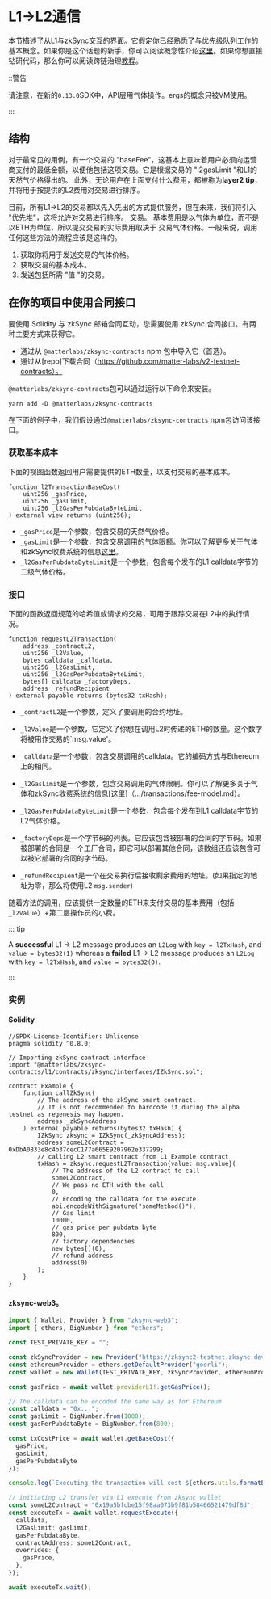 # L1->L2通信

本节描述了从L1与zkSync交互的界面。它假定你已经熟悉了与优先级队列工作的基本概念。如果你是这个话题的新手，你可以阅读概念性介绍[这里](./l1-l2-interop.md#priority-queue)。如果你想直接钻研代码，那么你可以阅读跨链治理[教程](././tutorials/cross-chain-tutorial.md)。




::警告

请注意，在新的`0.13.0`SDK中，API层用气体操作。ergs的概念只被VM使用。

:::

## 结构

对于最常见的用例，有一个交易的 "baseFee"，这基本上意味着用户必须向运营商支付的最低金额，以便他包括这项交易。它是根据交易的 "l2gasLimit "和L1的天然气价格得出的。
此外，无论用户在上面支付什么费用，都被称为**layer2 tip**，并将用于按提供的L2费用对交易进行排序。

目前，所有L1->L2的交易都以先入先出的方式提供服务，但在未来，我们将引入 "优先堆"，这将允许对交易进行排序。
交易。
基本费用是以气体为单位，而不是以ETH为单位，所以提交交易的实际费用取决于
交易气体价格。一般来说，调用任何这些方法的流程应该是这样的。

1. 获取你将用于发送交易的气体价格。
2. 获取交易的基本成本。
3. 发送包括所需 "值 "的交易。

## 在你的项目中使用合同接口

要使用 Solidity 与 zkSync 邮箱合同互动，您需要使用 zkSync 合同接口。有两种主要方式来获得它。

- 通过从 `@matterlabs/zksync-contracts` npm 包中导入它（首选）。
- 通过从[repo]下载合同（https://github.com/matter-labs/v2-testnet-contracts）。

`@matterlabs/zksync-contracts`包可以通过运行以下命令来安装。

```
yarn add -D @matterlabs/zksync-contracts
```

在下面的例子中，我们假设通过`@matterlabs/zksync-contracts` npm包访问该接口。

### 获取基本成本

下面的视图函数返回用户需要提供的ETH数量，以支付交易的基本成本。

```solidity
function l2TransactionBaseCost(
    uint256 _gasPrice,
    uint256 _gasLimit,
    uint256 _l2GasPerPubdataByteLimit
) external view returns (uint256);
```

- `_gasPrice`是一个参数，包含交易的天然气价格。
- `_gasLimit`是一个参数，包含交易调用的气体限额。你可以了解更多关于气体和zkSync收费系统的信息[这里](.../transactions/fee-model.md)。
- `_l2GasPerPubdataByteLimit`是一个参数，包含每个发布的L1 calldata字节的二级气体价格。

### 接口

下面的函数返回规范的哈希值或请求的交易，可用于跟踪交易在L2中的执行情况。

```solidity
function requestL2Transaction(
    address _contractL2,
    uint256 _l2Value,
    bytes calldata _calldata,
    uint256 _l2GasLimit,
    uint256 _l2GasPerPubdataByteLimit,
    bytes[] calldata _factoryDeps,
    address _refundRecipient
) external payable returns (bytes32 txHash);
```

- `_contractL2`是一个参数，定义了要调用的合约地址。
- `_l2Value`是一个参数，它定义了你想在调用L2时传递的ETH的数量。这个数字将被用作交易的`msg.value'。
- `_calldata`是一个参数，包含交易调用的calldata。它的编码方式与Ethereum上的相同。
- `_l2GasLimit`是一个参数，包含交易调用的气体限制。你可以了解更多关于气体和zkSync收费系统的信息[这里]（.../transactions/fee-model.md）。
- `_l2GasPerPubdataByteLimit`是一个参数，包含每个发布到L1 calldata字节的L2气体价格。

- `_factoryDeps`是一个字节码的列表。它应该包含被部署的合同的字节码。如果被部署的合同是一个工厂合同，即它可以部署其他合同，该数组还应该包含可以被它部署的合同的字节码。
- `_refundRecipient`是一个在交易执行后接收剩余费用的地址。(如果指定的地址为零，那么将使用L2 `msg.sender`) 

随着方法的调用，应该提供一定数量的ETH来支付交易的基本费用（包括`_l2Value`）+第二层操作员的小费。

::: tip

A **successful** L1 -> L2 message produces an `L2Log` with `key = l2TxHash`, and `value = bytes32(1)` whereas a **failed** L1 -> L2 message produces an `L2Log` with `key = l2TxHash`, and `value = bytes32(0)`.

:::

### 实例

#### Solidity

```solidity
//SPDX-License-Identifier: Unlicense
pragma solidity ^0.8.0;

// Importing zkSync contract interface
import "@matterlabs/zksync-contracts/l1/contracts/zksync/interfaces/IZkSync.sol";

contract Example {
    function callZkSync(
        // The address of the zkSync smart contract.
        // It is not recommended to hardcode it during the alpha testnet as regenesis may happen.
        address _zkSyncAddress
    ) external payable returns(bytes32 txHash) {
        IZkSync zksync = IZkSync(_zkSyncAddress);
        address someL2Contract = 0xDbA0833e8c4b37cecC177a665E9207962e337299;
        // calling L2 smart contract from L1 Example contract
        txHash = zksync.requestL2Transaction{value: msg.value}(
            // The address of the L2 contract to call
            someL2Contract,
            // We pass no ETH with the call
            0,
            // Encoding the calldata for the execute
            abi.encodeWithSignature("someMethod()"),
            // Gas limit
            10000,
            // gas price per pubdata byte
            800,
            // factory dependencies
            new bytes[](0),
            // refund address
            address(0)
        );
    }
}
```

####  zksync-web3。


```ts
import { Wallet, Provider } from "zksync-web3";
import { ethers, BigNumber } from "ethers";

const TEST_PRIVATE_KEY = "";

const zkSyncProvider = new Provider("https://zksync2-testnet.zksync.dev");
const ethereumProvider = ethers.getDefaultProvider("goerli");
const wallet = new Wallet(TEST_PRIVATE_KEY, zkSyncProvider, ethereumProvider);

const gasPrice = await wallet.providerL1!.getGasPrice();

// The calldata can be encoded the same way as for Ethereum
const calldata = "0x...";
const gasLimit = BigNumber.from(1000);
const gasPerPubdataByte = BigNumber.from(800);

const txCostPrice = await wallet.getBaseCost({
  gasPrice,
  gasLimit,
  gasPerPubdataByte
});

console.log(`Executing the transaction will cost ${ethers.utils.formatEther(txCostPrice)} ETH`);

// initiating L2 transfer via L1 execute from zksync wallet
const someL2Contract = "0x19a5bfcbe15f98aa073b9f81b58466521479df8d";
const executeTx = await wallet.requestExecute({
  calldata,
  l2GasLimit: gasLimit,
  gasPerPubdataByte,
  contractAddress: someL2Contract,
  overrides: {
    gasPrice,
  },
});

await executeTx.wait();
```
